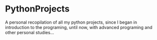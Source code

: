 # PythonProjects
A personal recopilation of all my python projects, since I began in introduction to the programing, until now, with advanced programing and other personal studies...
